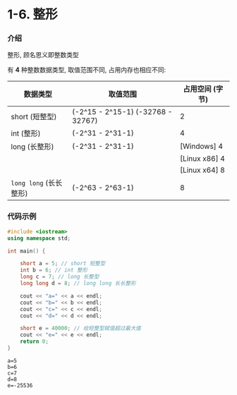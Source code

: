 # 1-6. 整形

### 介绍

整形, 顾名思义即整数类型

有 **4** 种整数数据类型, 取值范围不同, 占用内存也相应不同:

| 数据类型               | 取值范围                          | 占用空间 (字节) |
| ---------------------- | --------------------------------- | --------------- |
| short (短整型)         | (-2^15 - 2^15-1) (-32768 - 32767) | 2               |
| int (整形)             | (-2^31 - 2^31-1)                  | 4               |
| long (长整形)          | (-2^31 - 2^31-1)                  | [Windows] 4     |
|                        |                                   | [Linux x86] 4   |
|                        |                                   | [Linux x64] 8   |
| `long long` (长长整形) | (-2^63 - 2^63-1)                  | 8               |

### 代码示例

```cpp
#include <iostream>
using namespace std;

int main() {

	short a = 5; // short 短整型
	int b = 6; // int 整形
	long c = 7; // long 长整型
	long long d = 8; // long long 长长整形

	cout << "a=" << a << endl;
	cout << "b=" << b << endl;
	cout << "c=" << c << endl;
	cout << "d=" << d << endl;

	short e = 40000; // 给短整型赋值超过最大值
	cout << "e=" << e << endl;
	return 0;
}
```

```output
a=5
b=6
c=7
d=8
e=-25536
```